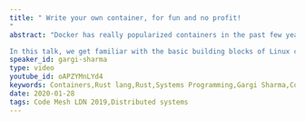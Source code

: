 ```yaml
---
title: " Write your own container, for fun and no profit!
"
abstract: "Docker has really popularized containers in the past few years! How does a docker work? Is it really a light-weight virtual machine? How does one isolate the processes and manage resources in a container? Can one write their own docker?

In this talk, we get familiar with the basic building blocks of Linux containers namely chroot, namespaces, and cgroups. We discover syscalls that we can use to manipulate namespace, how to apply resource limits and write our own container in Rust!"
speaker_id: gargi-sharma
type: video
youtube_id: oAPZYMnLYd4
keywords: Containers,Rust lang,Rust,Systems Programming,Gargi Sharma,Code Mesh LDN,Distributed Systems
date: 2020-01-28
tags: Code Mesh LDN 2019,Distributed systems
---
```


